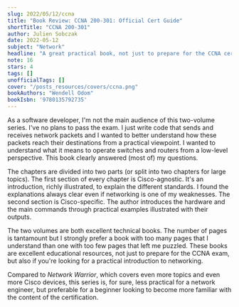```yaml
---
slug: 2022/05/12/ccna
title: "Book Review: CCNA 200-301: Official Cert Guide"
shortTitle: "CCNA 200-301"
author: Julien Sobczak
date: 2022-05-12
subject: "Network"
headline: "A great practical book, not just to prepare for the CCNA certification exam"
note: 16
stars: 4
tags: []
unofficialTags: []
cover: "/posts_resources/covers/ccna.png"
bookAuthors: "Wendell Odom"
bookIsbn: '9780135792735'
---
```



As a software developer, I'm not the main audience of this two-volume series. I've no plans to pass the exam. I just write code that sends and receives network packets and I wanted to better understand how these packets reach their destinations from a practical viewpoint. I wanted to understand what it means to operate switches and routers from a low-level perspective. This book clearly answered (most of) my questions.

The chapters are divided into two parts (or split into two chapters for large topics). The first section of every chapter is Cisco-agnostic. It's an introduction, richly illustrated, to explain the different standards. I found the explanations always clear even if networking is one of my weaknesses. The second section is Cisco-specific. The author introduces the hardware and the main commands through practical examples illustrated with their outputs.

The two volumes are both excellent technical books. The number of pages is tantamount but I strongly prefer a book with too many pages that I understand than one with too few pages that left me puzzled. These books are excellent educational resources, not just to prepare for the CCNA exam, but also if you're looking for a practical introduction to networking.

Compared to _Network Warrior_, which covers even more topics and even more Cisco devices, this series is, for sure, less practical for a network engineer, but preferable for a beginner looking to become more familiar with the content of the certification.


